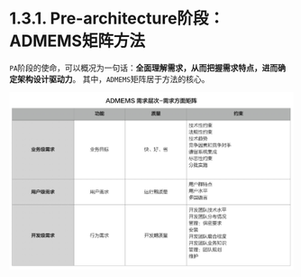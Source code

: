 # 1.3.1. Pre-architecture阶段：ADMEMS矩阵方法

`PA`阶段的使命，可以概况为一句话：**全面理解需求，从而把握需求特点，进而确定架构设计驱动力**。 其中，`ADMEMS`矩阵居于方法的核心。

![ADMEMS-需求层次-需求方面矩阵](images/ADMEMS-需求层次-需求方面矩阵.jpg)
